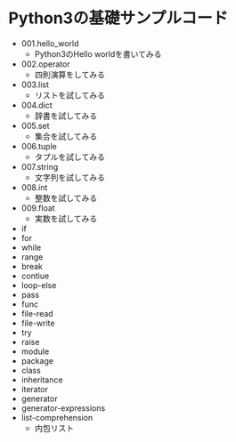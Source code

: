 # Python3の基礎サンプルコード

* 001.hello_world
    - Python3のHello worldを書いてみる
* 002.operator
    - 四則演算をしてみる
* 003.list
    - リストを試してみる
* 004.dict
    - 辞書を試してみる
* 005.set
    - 集合を試してみる
* 006.tuple
    - タプルを試してみる
* 007.string
    - 文字列を試してみる
* 008.int
    - 整数を試してみる
* 009.float
    - 実数を試してみる
* if
* for
* while
* range
* break
* contiue
* loop-else
* pass
* func
* file-read
* file-write
* try
* raise
* module
* package
* class
* inheritance
* iterator
* generator
* generator-expressions
* list-comprehension
    + 内包リスト
